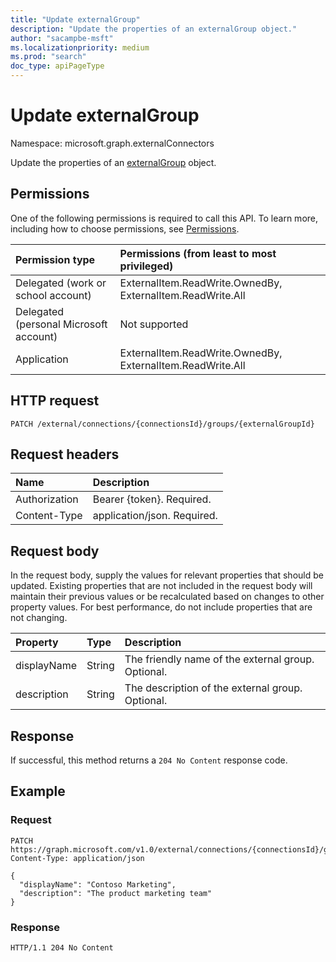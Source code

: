```yaml
---
title: "Update externalGroup"
description: "Update the properties of an externalGroup object."
author: "sacampbe-msft"
ms.localizationpriority: medium
ms.prod: "search"
doc_type: apiPageType
---
```


# Update externalGroup
Namespace: microsoft.graph.externalConnectors



Update the properties of an [externalGroup](../resources/externalconnectors-externalgroup.md) object.

## Permissions

One of the following permissions is required to call this API. To learn more, including how to choose permissions, see [Permissions](/graph/permissions-reference).

| Permission type                        | Permissions (from least to most privileged) |
|:---------------------------------------|:--------------------------------------------|
| Delegated (work or school account)     | ExternalItem.ReadWrite.OwnedBy, ExternalItem.ReadWrite.All |
| Delegated (personal Microsoft account) | Not supported                               |
| Application                            | ExternalItem.ReadWrite.OwnedBy, ExternalItem.ReadWrite.All |             

## HTTP request

<!-- {
  "blockType": "ignored"
}
-->
``` http
PATCH /external/connections/{connectionsId}/groups/{externalGroupId}
```

## Request headers

| Name          | Description                 |
|:--------------|:----------------------------|
| Authorization | Bearer {token}. Required.   |
| Content-Type  | application/json. Required. |

## Request body
In the request body, supply the values for relevant properties that should be updated. Existing properties that are not included in the request body will maintain their previous values or be recalculated based on changes to other property values. For best performance, do not include properties that are not changing.

| Property    | Type   | Description                                                                                                              |
|:------------|:-------|:-------------------------------------------------------------------------------------------------------------------------|
| displayName | String | The friendly name of the external group. Optional.                                                                      |
| description | String | The description of the external group. Optional.                                                                         |



## Response

If successful, this method returns a `204 No Content` response code.

## Example

### Request



<!-- {
  "blockType": "request",
  "name": "update_externalgroup"
}
-->
``` http
PATCH https://graph.microsoft.com/v1.0/external/connections/{connectionsId}/groups/{externalGroupId}
Content-Type: application/json

{
  "displayName": "Contoso Marketing",
  "description": "The product marketing team"
}
```




### Response
<!-- {
  "blockType": "response",
  "truncated": true
}
-->
``` http
HTTP/1.1 204 No Content
```
